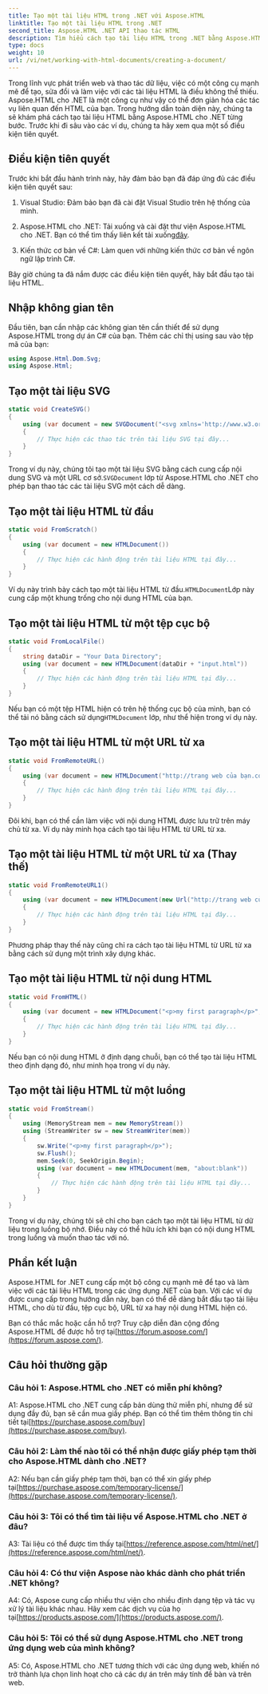 ```yaml
---
title: Tạo một tài liệu HTML trong .NET với Aspose.HTML
linktitle: Tạo một tài liệu HTML trong .NET
second_title: Aspose.HTML .NET API thao tác HTML
description: Tìm hiểu cách tạo tài liệu HTML trong .NET bằng Aspose.HTML, từ đầu hoặc từ URL. Hướng dẫn toàn diện dành cho nhà phát triển web.
type: docs
weight: 10
url: /vi/net/working-with-html-documents/creating-a-document/
---
```


Trong lĩnh vực phát triển web và thao tác dữ liệu, việc có một công cụ mạnh mẽ để tạo, sửa đổi và làm việc với các tài liệu HTML là điều không thể thiếu. Aspose.HTML cho .NET là một công cụ như vậy có thể đơn giản hóa các tác vụ liên quan đến HTML của bạn. Trong hướng dẫn toàn diện này, chúng ta sẽ khám phá cách tạo tài liệu HTML bằng Aspose.HTML cho .NET từng bước. Trước khi đi sâu vào các ví dụ, chúng ta hãy xem qua một số điều kiện tiên quyết.

## Điều kiện tiên quyết

Trước khi bắt đầu hành trình này, hãy đảm bảo bạn đã đáp ứng đủ các điều kiện tiên quyết sau:

1. Visual Studio: Đảm bảo bạn đã cài đặt Visual Studio trên hệ thống của mình.

2. Aspose.HTML cho .NET: Tải xuống và cài đặt thư viện Aspose.HTML cho .NET. Bạn có thể tìm thấy liên kết tải xuống[đây](https://releases.aspose.com/html/net/).

3. Kiến thức cơ bản về C#: Làm quen với những kiến thức cơ bản về ngôn ngữ lập trình C#.

Bây giờ chúng ta đã nắm được các điều kiện tiên quyết, hãy bắt đầu tạo tài liệu HTML.

## Nhập không gian tên

Đầu tiên, bạn cần nhập các không gian tên cần thiết để sử dụng Aspose.HTML trong dự án C# của bạn. Thêm các chỉ thị using sau vào tệp mã của bạn:

```csharp
using Aspose.Html.Dom.Svg;
using Aspose.Html;
```

## Tạo một tài liệu SVG

```csharp
static void CreateSVG()
{
    using (var document = new SVGDocument("<svg xmlns='http://www.w3.org/2000/svg'><circle cx='50' cy='50' r='40'/></svg>", "about:blank"))
    {
        // Thực hiện các thao tác trên tài liệu SVG tại đây...
    }
}
```

 Trong ví dụ này, chúng tôi tạo một tài liệu SVG bằng cách cung cấp nội dung SVG và một URL cơ sở.`SVGDocument` lớp từ Aspose.HTML cho .NET cho phép bạn thao tác các tài liệu SVG một cách dễ dàng.

## Tạo một tài liệu HTML từ đầu

```csharp
static void FromScratch()
{
    using (var document = new HTMLDocument())
    {
        // Thực hiện các hành động trên tài liệu HTML tại đây...
    }
}
```

 Ví dụ này trình bày cách tạo một tài liệu HTML từ đầu.`HTMLDocument`Lớp này cung cấp một khung trống cho nội dung HTML của bạn.

## Tạo một tài liệu HTML từ một tệp cục bộ

```csharp
static void FromLocalFile()
{
    string dataDir = "Your Data Directory";
    using (var document = new HTMLDocument(dataDir + "input.html"))
    {
        // Thực hiện các hành động trên tài liệu HTML tại đây...
    }
}
```

 Nếu bạn có một tệp HTML hiện có trên hệ thống cục bộ của mình, bạn có thể tải nó bằng cách sử dụng`HTMLDocument` lớp, như thể hiện trong ví dụ này.

## Tạo một tài liệu HTML từ một URL từ xa

```csharp
static void FromRemoteURL()
{
    using (var document = new HTMLDocument("http://trang web của bạn.com/"))
    {
        // Thực hiện các hành động trên tài liệu HTML tại đây...
    }
}
```

Đôi khi, bạn có thể cần làm việc với nội dung HTML được lưu trữ trên máy chủ từ xa. Ví dụ này minh họa cách tạo tài liệu HTML từ URL từ xa.

## Tạo một tài liệu HTML từ một URL từ xa (Thay thế)

```csharp
static void FromRemoteURL1()
{
    using (var document = new HTMLDocument(new Url("http://trang web của bạn.com/")))
    {
        // Thực hiện các hành động trên tài liệu HTML tại đây...
    }
}
```

Phương pháp thay thế này cũng chỉ ra cách tạo tài liệu HTML từ URL từ xa bằng cách sử dụng một trình xây dựng khác.

## Tạo một tài liệu HTML từ nội dung HTML

```csharp
static void FromHTML()
{
    using (var document = new HTMLDocument("<p>my first paragraph</p>", "."))
    {
        // Thực hiện các hành động trên tài liệu HTML tại đây...
    }
}
```

Nếu bạn có nội dung HTML ở định dạng chuỗi, bạn có thể tạo tài liệu HTML theo định dạng đó, như minh họa trong ví dụ này.

## Tạo một tài liệu HTML từ một luồng

```csharp
static void FromStream()
{
    using (MemoryStream mem = new MemoryStream())
    using (StreamWriter sw = new StreamWriter(mem))
    {
        sw.Write("<p>my first paragraph</p>");
        sw.Flush();
        mem.Seek(0, SeekOrigin.Begin);
        using (var document = new HTMLDocument(mem, "about:blank"))
        {
            // Thực hiện các hành động trên tài liệu HTML tại đây...
        }
    }
}
```

Trong ví dụ này, chúng tôi sẽ chỉ cho bạn cách tạo một tài liệu HTML từ dữ liệu trong luồng bộ nhớ. Điều này có thể hữu ích khi bạn có nội dung HTML trong luồng và muốn thao tác với nó.

## Phần kết luận

Aspose.HTML for .NET cung cấp một bộ công cụ mạnh mẽ để tạo và làm việc với các tài liệu HTML trong các ứng dụng .NET của bạn. Với các ví dụ được cung cấp trong hướng dẫn này, bạn có thể dễ dàng bắt đầu tạo tài liệu HTML, cho dù từ đầu, tệp cục bộ, URL từ xa hay nội dung HTML hiện có.

 Bạn có thắc mắc hoặc cần hỗ trợ? Truy cập diễn đàn cộng đồng Aspose.HTML để được hỗ trợ tại[https://forum.aspose.com/](https://forum.aspose.com/).

## Câu hỏi thường gặp

### Câu hỏi 1: Aspose.HTML cho .NET có miễn phí không?
 A1: Aspose.HTML cho .NET cung cấp bản dùng thử miễn phí, nhưng để sử dụng đầy đủ, bạn sẽ cần mua giấy phép. Bạn có thể tìm thêm thông tin chi tiết tại[https://purchase.aspose.com/buy](https://purchase.aspose.com/buy).

### Câu hỏi 2: Làm thế nào tôi có thể nhận được giấy phép tạm thời cho Aspose.HTML dành cho .NET?
 A2: Nếu bạn cần giấy phép tạm thời, bạn có thể xin giấy phép tại[https://purchase.aspose.com/temporary-license/](https://purchase.aspose.com/temporary-license/).

### Câu hỏi 3: Tôi có thể tìm tài liệu về Aspose.HTML cho .NET ở đâu?
A3: Tài liệu có thể được tìm thấy tại[https://reference.aspose.com/html/net/](https://reference.aspose.com/html/net/).

### Câu hỏi 4: Có thư viện Aspose nào khác dành cho phát triển .NET không?
 A4: Có, Aspose cung cấp nhiều thư viện cho nhiều định dạng tệp và tác vụ xử lý tài liệu khác nhau. Hãy xem các dịch vụ của họ tại[https://products.aspose.com/](https://products.aspose.com/).

### Câu hỏi 5: Tôi có thể sử dụng Aspose.HTML cho .NET trong ứng dụng web của mình không?
A5: Có, Aspose.HTML cho .NET tương thích với các ứng dụng web, khiến nó trở thành lựa chọn linh hoạt cho cả các dự án trên máy tính để bàn và trên web.
